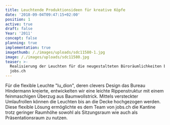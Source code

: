 ```yaml
---
title: Leuchtende Produktionsideen für kreative Köpfe
date: '2018-09-04T09:47:15+02:00'
position: 1
active: true
draft: false
Year: '2011'
concept: false
planning: true
implementation: true
imagethumb: /./images/uploads/sdc11580-1.jpg
image: /./images/uploads/sdc11580.jpg
teaser: >-
  Realisierung der Leuchten für die neugestalteten Büroräumlichkeiten bei
  jobs.ch
---
```

Für die flexible Leuchte "lu_dion", deren clevers Design das Bureau Hindermann kreierte, entwickelten wir eine leichte Rippenstruktur mit einem feinmaschigen Überzug aus Baumwollstrick. Mittels versteckter Umlaufrollen können die Leuchten bis an die Decke hochgezogen werden. Diese flexible Lösung ermöglichte es dem Team von jobs.ch die Kantine trotz geringer Raumhöhe sowohl als Sitzungsraum wie auch als Präsentationsraum zu nutzen.
